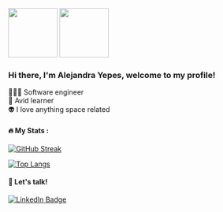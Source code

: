 <div id="header" align="left" >
  <img src="https://media.giphy.com/media/v1.Y2lkPTc5MGI3NjExa20yYjRxa2QzZXZodnNycnRtd3FhMG5vM2tnb29hYWM1c3Vvd3UwNCZlcD12MV9naWZzX3NlYXJjaCZjdD1z/WFZvB7VIXBgiz3oDXE/giphy.gif" width="100"/>
  <img src="https://media.giphy.com/media/3oKIPtazMRnudq9Cnu/giphy.gif" width="100"/>
</div>

<h3 align="left"> Hi there, I'm Alejandra Yepes, welcome to my profile! </h3>

👩🏻‍💻 Software engineer<br/>
🧠 Avid learner<br/>
👽 I love anything space related<br/>

#### :fire: My Stats :
[![GitHub Streak](http://github-readme-streak-stats.herokuapp.com?user=mayepesa&theme=dark&background=000000)](https://git.io/streak-stats)


[![Top Langs](https://github-readme-stats.vercel.app/api/top-langs/?username=mayepesa&layout=compact&theme=vision-friendly-dark)](https://github.com/anuraghazra/github-readme-stats)

#### 👾 Let's talk! 
<div id="badges">
  <a href="https://www.linkedin.com/in/mayepesa/">
    <img src="https://img.shields.io/badge/LinkedIn-blue?style=for-the-badge&logo=linkedin&logoColor=white" alt="LinkedIn Badge"/>
  </a>
</div>
